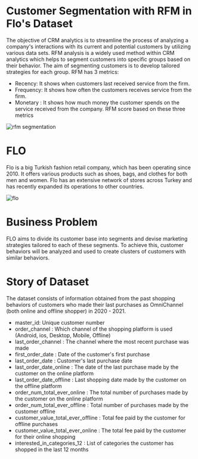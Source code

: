 # Customer Segmentation with RFM in Flo's Dataset
The objective of CRM analytics is to streamline the process of analyzing a company's interactions with its current and potential customers by utilizing various data sets. RFM analysis is a widely used method within CRM analytics which helps to segment customers into specific groups based on their behavior. The aim of segmenting customers is to develop tailored strategies for each group. 
RFM has 3 metrics:
- Recency: It shows when customers last received service from the firm.
- Frequency: It shows how often the customers receives service from the firm.
- Monetary : It shows how much money the customer spends on the service received from the company. RFM score based on these three metrics

![rfm segmentation](https://user-images.githubusercontent.com/126112467/227967482-56f4ca99-2341-4b0a-bcc5-0ec5d124f322.png)

# FLO
Flo is a big Turkish fashion retail company, which has been operating since 2010. It offers various products such as shoes, bags, and clothes for both men and women. Flo has an extensive network of stores across Turkey and has recently expanded its operations to other countries.

![flo](https://user-images.githubusercontent.com/126112467/227967873-481e7bf3-b4f0-4aa7-a6ea-daff872a2de7.png)


# Business Problem
FLO aims to divide its customer base into segments and devise marketing strategies tailored to each of these segments. To achieve this, customer behaviors will be analyzed and used to create clusters of customers with similar behaviors.

# Story of Dataset
The dataset consists of information obtained from the past shopping behaviors of customers who made their last purchases as OmniChannel (both online and offline shopper) in 2020 - 2021.
- master_id: Unique customer number
- order_channel : Which channel of the shopping platform is used (Android, ios, Desktop, Mobile, Offline)
- last_order_channel : The channel where the most recent purchase was made
- first_order_date : Date of the customer's first purchase
- last_order_date : Customer's last purchase date
- last_order_date_online : The date of the last purchase made by the customer on the online platform
- last_order_date_offline : Last shopping date made by the customer on the offline platform
- order_num_total_ever_online : The total number of purchases made by the customer on the online platform
- order_num_total_ever_offline : Total number of purchases made by the customer offline
- customer_value_total_ever_offline : Total fee paid by the customer for offline purchases
- customer_value_total_ever_online : The total fee paid by the customer for their online shopping
- interested_in_categories_12 : List of categories the customer has shopped in the last 12 months
